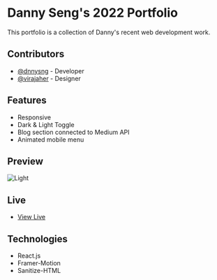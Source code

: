 # Danny Seng's 2022 Portfolio

This portfolio is a collection of Danny's recent web development work.

## Contributors

- [@dnnysng](https://github.com/dnnysng) - Developer
- [@virajaher](https://www.figma.com/@virajaher) - Designer

## Features

- Responsive
- Dark & Light Toggle
- Blog section connected to Medium API
- Animated mobile menu

## Preview

![Light](https://i.ibb.co/6ZMb8vt/screencapture-dannyseng-2022-03-20-00-05-34.png)

## Live

- [View Live](https://www.dannyseng.com)

## Technologies

- React.js
- Framer-Motion
- Sanitize-HTML
